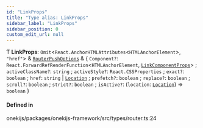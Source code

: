 ```yaml
---
id: "LinkProps"
title: "Type alias: LinkProps"
sidebar_label: "LinkProps"
sidebar_position: 0
custom_edit_url: null
---
```


Ƭ **LinkProps**: `Omit`<`React.AnchorHTMLAttributes`<`HTMLAnchorElement`\>, ``"href"``\> & [`RouterPushOptions`](../interfaces/RouterPushOptions.md) & { `Component?`: `React.ForwardRefRenderFunction`<`HTMLAnchorElement`, [`LinkComponentProps`](LinkComponentProps.md)\> ; `activeClassName?`: `string` ; `activeStyle?`: `React.CSSProperties` ; `exact?`: `boolean` ; `href`: `string` \| [`Location`](../interfaces/Location.md) ; `prefetch?`: `boolean` ; `replace?`: `boolean` ; `scroll?`: `boolean` ; `strict?`: `boolean` ; `isActive?`: (`location`: [`Location`](../interfaces/Location.md)) => `boolean`  }

#### Defined in

onekijs/packages/onekijs-framework/src/types/router.ts:24
